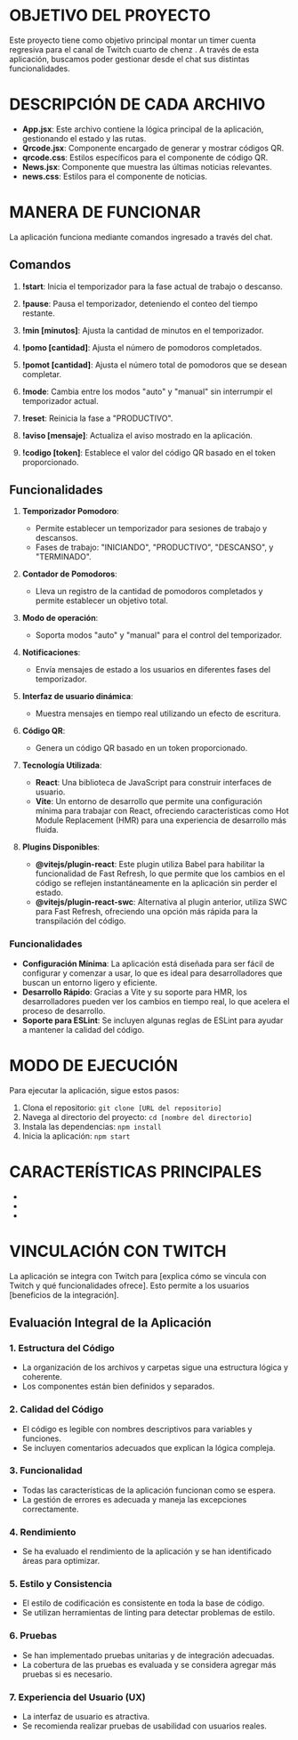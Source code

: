 # OBJETIVO DEL PROYECTO
Este proyecto tiene como objetivo principal montar un timer cuenta regresiva para el canal de Twitch cuarto de chenz . A través de esta aplicación, buscamos poder gestionar desde el chat sus distintas funcionalidades. 

# DESCRIPCIÓN DE CADA ARCHIVO
- **App.jsx**: Este archivo contiene la lógica principal de la aplicación, gestionando el estado y las rutas.
- **Qrcode.jsx**: Componente encargado de generar y mostrar códigos QR.
- **qrcode.css**: Estilos específicos para el componente de código QR.
- **News.jsx**: Componente que muestra las últimas noticias relevantes.
- **news.css**: Estilos para el componente de noticias.

# MANERA DE FUNCIONAR
La aplicación funciona mediante comandos ingresado a través del chat. 

## Comandos

1. **!start**: Inicia el temporizador para la fase actual de trabajo o descanso.

2. **!pause**: Pausa el temporizador, deteniendo el conteo del tiempo restante.

3. **!min [minutos]**: Ajusta la cantidad de minutos en el temporizador.

4. **!pomo [cantidad]**: Ajusta el número de pomodoros completados.

5. **!pomot [cantidad]**: Ajusta el número total de pomodoros que se desean completar.

6. **!mode**: Cambia entre los modos "auto" y "manual" sin interrumpir el temporizador actual.

7. **!reset**: Reinicia la fase a "PRODUCTIVO".

8. **!aviso [mensaje]**: Actualiza el aviso mostrado en la aplicación.

9. **!codigo [token]**: Establece el valor del código QR basado en el token proporcionado.

## Funcionalidades

1. **Temporizador Pomodoro**: 
   - Permite establecer un temporizador para sesiones de trabajo y descansos.
   - Fases de trabajo: "INICIANDO", "PRODUCTIVO", "DESCANSO", y "TERMINADO".

2. **Contador de Pomodoros**: 
   - Lleva un registro de la cantidad de pomodoros completados y permite establecer un objetivo total.

3. **Modo de operación**: 
   - Soporta modos "auto" y "manual" para el control del temporizador.

4. **Notificaciones**: 
   - Envía mensajes de estado a los usuarios en diferentes fases del temporizador.

5. **Interfaz de usuario dinámica**: 
   - Muestra mensajes en tiempo real utilizando un efecto de escritura.

6. **Código QR**: 
   - Genera un código QR basado en un token proporcionado.

1. **Tecnología Utilizada**:
   - **React**: Una biblioteca de JavaScript para construir interfaces de usuario.
   - **Vite**: Un entorno de desarrollo que permite una configuración mínima para trabajar con React, ofreciendo características como Hot Module Replacement (HMR) para una experiencia de desarrollo más fluida.

2. **Plugins Disponibles**:
   - **@vitejs/plugin-react**: Este plugin utiliza Babel para habilitar la funcionalidad de Fast Refresh, lo que permite que los cambios en el código se reflejen instantáneamente en la aplicación sin perder el estado.
   - **@vitejs/plugin-react-swc**: Alternativa al plugin anterior, utiliza SWC para Fast Refresh, ofreciendo una opción más rápida para la transpilación del código.

### Funcionalidades

- **Configuración Mínima**: La aplicación está diseñada para ser fácil de configurar y comenzar a usar, lo que es ideal para desarrolladores que buscan un entorno ligero y eficiente.
- **Desarrollo Rápido**: Gracias a Vite y su soporte para HMR, los desarrolladores pueden ver los cambios en tiempo real, lo que acelera el proceso de desarrollo.
- **Soporte para ESLint**: Se incluyen algunas reglas de ESLint para ayudar a mantener la calidad del código.

# MODO DE EJECUCIÓN
Para ejecutar la aplicación, sigue estos pasos:
1. Clona el repositorio: `git clone [URL del repositorio]`
2. Navega al directorio del proyecto: `cd [nombre del directorio]`
3. Instala las dependencias: `npm install`
4. Inicia la aplicación: `npm start`

# CARACTERÍSTICAS PRINCIPALES
- [Característica 1]: [Descripción]
- [Característica 2]: [Descripción]
- [Característica 3]: [Descripción]

# VINCULACIÓN CON TWITCH
La aplicación se integra con Twitch para [explica cómo se vincula con Twitch y qué funcionalidades ofrece]. Esto permite a los usuarios [beneficios de la integración].

## Evaluación Integral de la Aplicación

### 1. Estructura del Código
- La organización de los archivos y carpetas sigue una estructura lógica y coherente.
- Los componentes están bien definidos y separados.

### 2. Calidad del Código
- El código es legible con nombres descriptivos para variables y funciones.
- Se incluyen comentarios adecuados que explican la lógica compleja.

### 3. Funcionalidad
- Todas las características de la aplicación funcionan como se espera.
- La gestión de errores es adecuada y maneja las excepciones correctamente.

### 4. Rendimiento
- Se ha evaluado el rendimiento de la aplicación y se han identificado áreas para optimizar.

### 5. Estilo y Consistencia
- El estilo de codificación es consistente en toda la base de código.
- Se utilizan herramientas de linting para detectar problemas de estilo.

### 6. Pruebas
- Se han implementado pruebas unitarias y de integración adecuadas.
- La cobertura de las pruebas es evaluada y se considera agregar más pruebas si es necesario.

### 7. Experiencia del Usuario (UX)
- La interfaz de usuario es atractiva.
- Se recomienda realizar pruebas de usabilidad con usuarios reales.
